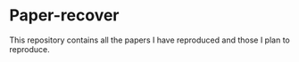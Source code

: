 # Paper-recover
This repository contains all the papers I have reproduced and those I plan to reproduce.
